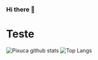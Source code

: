 ### Hi there 👋

<h1>Teste</h1>

![Pixuca github stats](https://github-readme-stats.vercel.app/api?username=Pixuca&theme=dark)
![Top Langs](https://github-readme-stats.vercel.app/api/top-langs/?username=Pixuca&theme=dark)

